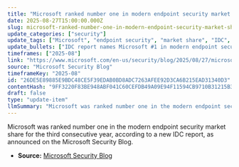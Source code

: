 ```yaml
---
title: "Microsoft ranked number one in modern endpoint security market share third year in a row"
date: 2025-08-27T15:00:00.000Z
slug: microsoft-ranked-number-one-in-modern-endpoint-security-market-share-third-year-in-a-row
update_categories: ["security"]
update_tags: ["Microsoft", "endpoint security", "market share", "IDC", "Microsoft Security Blog", "modern endpoint", "cybersecurity", "2025"]
update_bullets: ["IDC report names Microsoft #1 in modern endpoint security market share.", "This marks the third year in a row Microsoft holds the top position.", "Announcement published on the Microsoft Security Blog.", "Highlights Microsoft's continued leadership in endpoint security market."]
timeframes: ["2025-08"]
link: "https://www.microsoft.com/en-us/security/blog/2025/08/27/microsoft-ranked-number-one-in-modern-endpoint-security-market-share-third-year-in-a-row/"
source: "Microsoft Security Blog"
timeframeKey: "2025-08"
id: "26DE5E89885E9BDC48CE5F39EDAB0BD8ADC7263AFEE92D3CA6B215EAD31340D3"
contentHash: "9FF3220F83BE948ABF041C60CEFDB49A09E94F11594CB9710B31215B3AB69D42"
draft: false
type: "update-item"
llmSummary: "Microsoft was ranked number one in the modern endpoint security market share for the third consecutive year, according to a new IDC report, as announced on the Microsoft Security Blog."
---
```


Microsoft was ranked number one in the modern endpoint security market share for the third consecutive year, according to a new IDC report, as announced on the Microsoft Security Blog.

- **Source:** [Microsoft Security Blog](https://www.microsoft.com/en-us/security/blog/2025/08/27/microsoft-ranked-number-one-in-modern-endpoint-security-market-share-third-year-in-a-row/)
